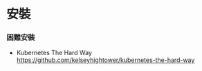 # 安裝

### 困難安裝

- Kubernetes The Hard Way  https://github.com/kelseyhightower/kubernetes-the-hard-way

